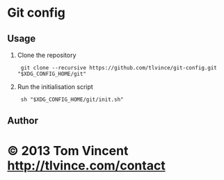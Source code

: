 # Git config

## Usage

1. Clone the repository

        git clone --recursive https://github.com/tlvince/git-config.git "$XDG_CONFIG_HOME/git"

2. Run the initialisation script

        sh "$XDG_CONFIG_HOME/git/init.sh"

## Author

# © 2013 Tom Vincent <http://tlvince.com/contact>
